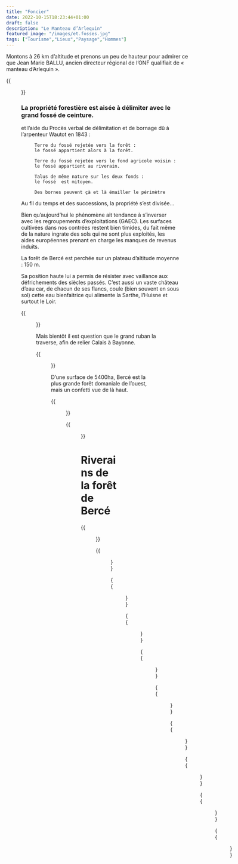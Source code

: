 ```yaml
---
title: "Foncier"
date: 2022-10-15T18:23:44+01:00
draft: false
description: "Le Manteau d’Arlequin"
featured_image: "/images/et.fosses.jpg"
tags: ["Tourisme","Lieux","Paysage","Hommes"]
---
```


Montons à 26 km d’altitude et  prenons un peu de hauteur pour admirer
ce que Jean Marie BALLU, ancien directeur régional de l’ONF 
qualifiait de « manteau d’Arlequin ».

{{<figure src="/images/articles/vuesatellite.jpg" title="Vue satellite de Bercé">}}
  
### La propriété forestière est aisée à délimiter avec le grand fossé de ceinture.
et l’aide du Procès verbal de délimitation et de bornage dû à l’arpenteur Wautot en 1843 :
  
         Terre du fossé rejetée vers la forêt : 
         le fossé appartient alors à la forêt.
  
         Terre du fossé rejetée vers le fond agricole voisin : 
         le fossé appartient au riverain.
  
         Talus de même nature sur les deux fonds : 
         le fossé  est mitoyen.
  
         Des bornes peuvent çà et là émailler le périmètre

Au fil du temps et des successions, la propriété s’est divisée…
  
Bien qu’aujourd’hui le phénomène ait tendance à s’inverser avec 
  les regroupements d’exploitations (GAEC). Les surfaces cultivées
  dans nos contrées restent bien timides, du fait même de la nature 
  ingrate des sols qui ne sont plus exploités, les aides européennes
  prenant en charge les manques de revenus induits.
  
La forêt de Bercé est perchée sur un plateau d’altitude moyenne : 150 m. 
  
Sa position haute lui a permis de résister avec vaillance
  aux défrichements des siècles passés.
C’est aussi un vaste château d’eau car, de chacun de ses flancs, 
  coule (bien souvent en sous sol) cette eau bienfaitrice qui 
  alimente la Sarthe, l’Huisne et surtout le Loir.
  
 {{<figure src="/images/articles/1874.jpg" title="Carte géologique de 1874">}}

Mais bientôt il est question que le grand ruban la traverse,
  afin de relier Calais à Bayonne.
  
{{<figure src="/images/articles/foncier.jpg" title="Le mitage des terres agricoles">}}

D’une surface de 5400ha, Bercé est la plus grande forêt domaniale de l’ouest,
  mais un confetti vue de là haut. 
  
{{<figure src="/images/articles/surface.jpg" title="Distribution des surfaces communales">}}

{{<figure src="/images/articles/surfaceforestiere.jpg" title="La forêt partagée">}}

  
# Riverains de la forêt de Bercé  
  
{{<figure src="/images/articles/carte1.jpg" title="Territoire communal de Jupilles">}}

{{<figure src="/images/articles/carte2.jpg" title=" Territoire communal de Beaumont-Pied-de-Boeuf">}}

{{<figure src="/images/articles/carte3.jpg" title=" Territoire communal de Lavernat">}}

{{<figure src="/images/articles/carte4.jpg" title=" Territoire communal de Mayet">}}

{{<figure src="/images/articles/carte5.jpg" title=" Territoires communaux de Saint-Mars-d’Outillé et de Marigné-Laillé">}}

{{<figure src="/images/articles/carte6.jpg" title=" Territoire communal de Pruillé-l’Éguillé">}}

{{<figure src="/images/articles/carte7.jpg" title=" Territoire communal de Saint-Vincent du Lorouër">}}

{{<figure src="/images/articles/carte8.jpg" title=" Territoire communal de Saint-Pierre du Lorouër">}}

{{<figure src="/images/articles/carte9.jpg" title=" Territoire communal de Chahaignes">}}

{{<figure src="/images/articles/carte10.jpg" title=" Territoire communal de Thoiré-sur-Dinan">}}
